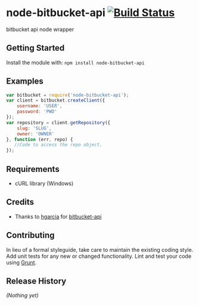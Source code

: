 # node-bitbucket-api [![Build Status](https://secure.travis-ci.org/mrzmyr/node-bitbucket-api.png?branch=master)](http://travis-ci.org/mrzmyr/node-bitbucket-api)

bitbucket api node wrapper

## Getting Started
Install the module with: `npm install node-bitbucket-api`

## Examples

```javascript
var bitbucket = require('node-bitbucket-api');
var client = bitbucket.createClient({
    username: 'USER',
    password: 'PWD'
});
var repository = client.getRepository({
	slug: 'SLUG',
	owner: 'OWNER'
}, function (err, repo) {
   //Code to access the repo object.
});
```
## Requirements

- cURL library (Windows)

## Credits

- Thanks to [hgarcia](https://npmjs.org/~hgarcia) for [bitbucket-api](https://npmjs.org/package/bitbucket-api)

## Contributing
In lieu of a formal styleguide, take care to maintain the existing coding style. Add unit tests for any new or changed functionality. Lint and test your code using [Grunt](http://gruntjs.com/).

## Release History
_(Nothing yet)_

